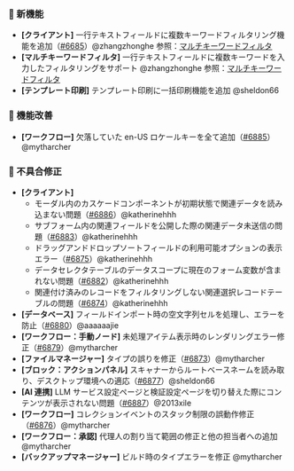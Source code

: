 ### 🎉 新機能

* **[クライアント]** 一行テキストフィールドに複数キーワードフィルタリング機能を追加（[#6685](https://github.com/nocobase/nocobase/pull/6685)）@zhangzhonghe
  参照：[マルチキーワードフィルタ](https://pr-366.docs.nocobase.com/handbook/multi-keyword-filter)
* **[マルチキーワードフィルタ]** 一行テキストフィールドに複数キーワードを入力したフィルタリングをサポート @zhangzhonghe
  参照：[マルチキーワードフィルタ](https://pr-366.docs.nocobase.com/handbook/multi-keyword-filter)
* **[テンプレート印刷]** テンプレート印刷に一括印刷機能を追加 @sheldon66

### 🚀 機能改善

* **[ワークフロー]** 欠落していた en-US ロケールキーを全て追加（[#6885](https://github.com/nocobase/nocobase/pull/6885)）@mytharcher

### 🐛 不具合修正

* **[クライアント]**
  * モーダル内のカスケードコンポーネントが初期状態で関連データを読み込まない問題（[#6886](https://github.com/nocobase/nocobase/pull/6886)）@katherinehhh
  * サブフォーム内の関連フィールドを公開した際の関連データ未送信の問題（[#6883](https://github.com/nocobase/nocobase/pull/6883)）@katherinehhh
  * ドラッグアンドドロップソートフィールドの利用可能オプションの表示エラー（[#6875](https://github.com/nocobase/nocobase/pull/6875)）@katherinehhh
  * データセレクタテーブルのデータスコープに現在のフォーム変数が含まれない問題（[#6882](https://github.com/nocobase/nocobase/pull/6882)）@katherinehhh
  * 関連付け済みのレコードをフィルタリングしない関連選択レコードテーブルの問題（[#6874](https://github.com/nocobase/nocobase/pull/6874)）@katherinehhh
* **[データベース]** フィールドインポート時の空文字列セルを処理し、エラーを防止（[#6880](https://github.com/nocobase/nocobase/pull/6880)）@aaaaaajie
* **[ワークフロー：手動ノード]** 未処理アイテム表示時のレンダリングエラー修正（[#6879](https://github.com/nocobase/nocobase/pull/6879)）@mytharcher
* **[ファイルマネージャー]** タイプの誤りを修正（[#6873](https://github.com/nocobase/nocobase/pull/6873)）@mytharcher
* **[ブロック：アクションパネル]** スキャナーからルートベースネームを読み取り、デスクトップ環境への適応（[#6877](https://github.com/nocobase/nocobase/pull/6877)）@sheldon66
* **[AI 連携]** LLM サービス設定ページと検証設定ページを切り替えた際にコンテンツが表示されない問題（[#6887](https://github.com/nocobase/nocobase/pull/6887)）@2013xile
* **[ワークフロー]** コレクションイベントのスタック制限の誤動作修正（[#6876](https://github.com/nocobase/nocobase/pull/6876)）@mytharcher
* **[ワークフロー：承認]** 代理人の割り当て範囲の修正と他の担当者への追加 @mytharcher
* **[バックアップマネージャー]** ビルド時のタイプエラーを修正 @mytharcher
